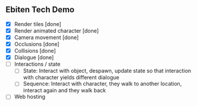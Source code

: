 ## Ebiten Tech Demo

- [x] Render tiles [done]
- [x] Render animated character [done]
- [x] Camera movement [done]
- [x] Occlusions [done]
- [x] Collisions [done]
- [x] Dialogue [done]
- [ ] Interactions / state
  - [ ] State: Interact with object, despawn, update state so that interaction with character yields different dialogue
  - [ ] Sequence: Interact with character, they walk to another location, interact again and they walk back
- [ ] Web hosting